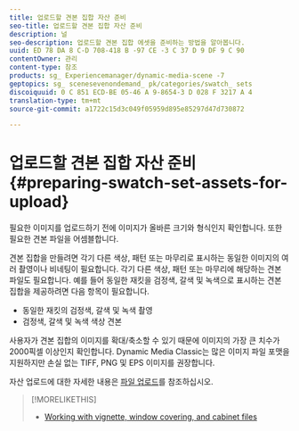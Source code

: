 ```yaml
---
title: 업로드할 견본 집합 자산 준비
seo-title: 업로드할 견본 집합 자산 준비
description: 널
seo-description: 업로드할 견본 집합 에셋을 준비하는 방법을 알아봅니다.
uuid: ED 78 DA 8 C-D 708-418 B -97 CE -3 C 37 D 9 DF 9 C 90
contentOwner: 관리
content-type: 참조
products: sg_ Experiencemanager/dynamic-media-scene -7
geptopics: sg_ scenesevenondemand_ pk/categories/swatch_ sets
discoiquuid: 0 C 851 ECD-BE 05-46 A 9-8654-3 D 028 F 3217 A 4
translation-type: tm+mt
source-git-commit: a1722c15d3c049f05959d895e85297d47d730872

---
```



# 업로드할 견본 집합 자산 준비{#preparing-swatch-set-assets-for-upload}

필요한 이미지를 업로드하기 전에 이미지가 올바른 크기와 형식인지 확인합니다. 또한 필요한 견본 파일을 어셈블합니다.

견본 집합을 만들려면 각기 다른 색상, 패턴 또는 마무리로 표시하는 동일한 이미지의 여러 촬영이나 비네팅이 필요합니다. 각기 다른 색상, 패턴 또는 마무리에 해당하는 견본 파일도 필요합니다. 예를 들어 동일한 재킷을 검정색, 갈색 및 녹색으로 표시하는 견본 집합을 제공하려면 다음 항목이 필요합니다.

* 동일한 재킷의 검정색, 갈색 및 녹색 촬영
* 검정색, 갈색 및 녹색 색상 견본

사용자가 견본 집합의 이미지를 확대/축소할 수 있기 때문에 이미지의 가장 큰 치수가 2000픽셀 이상인지 확인합니다. Dynamic Media Classic는 많은 이미지 파일 포맷을 지원하지만 손실 없는 TIFF, PNG 및 EPS 이미지를 권장합니다.

자산 업로드에 대한 자세한 내용은 [파일 업로드](uploading-files.md#uploading_files)를 참조하십시오.

>[!MORELIKETHIS]
>
>* [Working with vignette, window covering, and cabinet files](vignette-window-covering-cabinet-files.md#working_with_vignette_window_covering_and_cabinet_files)

